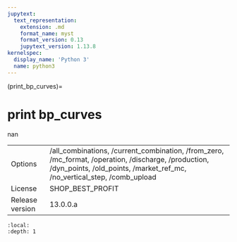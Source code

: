 ```yaml
---
jupytext:
  text_representation:
    extension: .md
    format_name: myst
    format_version: 0.13
    jupytext_version: 1.13.8
kernelspec:
  display_name: 'Python 3'
  name: python3
---
```


(print_bp_curves)=
# print bp_curves
nan

|   |   |
|---|---|
|Options|/all_combinations, /current_combination, /from_zero, /mc_format, /operation, /discharge, /production, /dyn_points, /old_points, /market_ref_mc, /no_vertical_step, /comb_upload|
|License|SHOP_BEST_PROFIT|
|Release version|13.0.0.a|

```{contents}
:local:
:depth: 1
```





